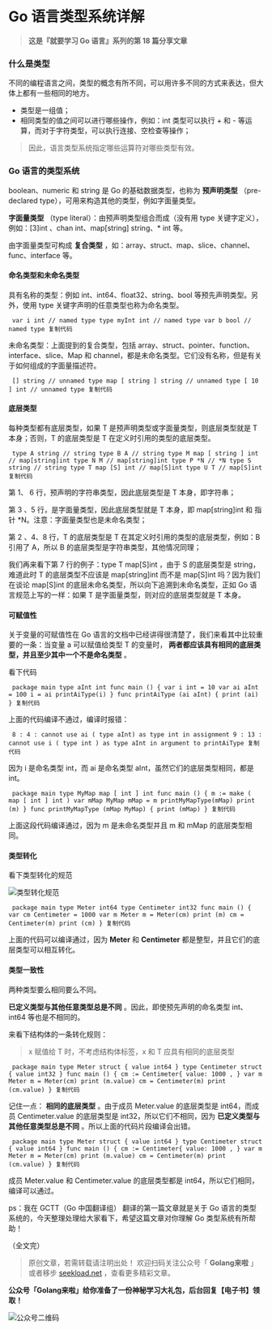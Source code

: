 # Go 语言类型系统详解 #

> 
> 
> 
> **这是『就要学习 Go 语言』系列的第 18 篇分享文章**
> 
> 

### 什么是类型 ###

不同的编程语言之间，类型的概念有所不同，可以用许多不同的方式来表达，但大体上都有一些相同的地方。

* 类型是一组值；
* 相同类型的值之间可以进行哪些操作，例如：int 类型可以执行 + 和 - 等运算，而对于字符类型，可以执行连接、空检查等操作；

> 
> 
> 
> 因此，语言类型系统指定哪些运算符对哪些类型有效。
> 
> 

### Go 语言的类型系统 ###

boolean、numeric 和 string 是 Go 的基础数据类型，也称为 **预声明类型** （pre-declared type），可用来构造其他的类型，例如字面量类型。

**字面量类型** （type literal）：由预声明类型组合而成（没有用 type 关键字定义），例如：[3]int 、chan int、map[string] string、* int 等。

由字面量类型可构成 **复合类型** ，如：array、struct、map、slice、channel、func、interface 等。

#### 命名类型和未命名类型 ####

具有名称的类型：例如 int、int64、float32、string、bool 等预先声明类型。另外，使用 type 关键字声明的任意类型也称为命名类型。

` var i int // named type type myInt int // named type var b bool // named type 复制代码`

未命名类型：上面提到的复合类型，包括 array、struct、pointer、function、interface、slice、Map 和 channel，都是未命名类型。它们没有名称，但是有关于如何组成的字面量描述符。

` [] string // unnamed type map [ string ] string // unnamed type [ 10 ] int // unnamed type 复制代码`

#### 底层类型 ####

每种类型都有底层类型，如果 T 是预声明类型或字面量类型，则底层类型就是 T 本身；否则，T 的底层类型是 T 在定义时引用的类型的底层类型。

` type A string // string type B A // string type M map [ string ] int // map[string]int type N M // map[string]int type P *N // *N type S string // string type T map [S] int // map[S]int type U T // map[S]int 复制代码`

第 1、 6 行，预声明的字符串类型，因此底层类型是 T 本身，即字符串；

第 3 、5 行，是字面量类型，因此底层类型就是 T 本身，即 map[string]int 和 指针 *N。注意：字面量类型也是未命名类型；

第 2 、4、8 行，T 的底层类型是 T 在其定义时引用的类型的底层类型，例如：B 引用了 A，所以 B 的底层类型是字符串类型，其他情况同理；

我们再来看下第 7 行的例子：type T map[S]int ，由于 S 的底层类型是 string，难道此时 T 的底层类型不应该是 map[string]int 而不是 map[S]int 吗？因为我们在谈论 map[S]int 的底层未命名类型，所以向下追溯到未命名类型，正如 Go 语言规范上写的一样：如果 T 是字面量类型，则对应的底层类型就是 T 本身。

#### 可赋值性 ####

关于变量的可赋值性在 Go 语言的文档中已经讲得很清楚了，我们来看其中比较重要的一条：当变量 a 可以赋值给类型 T 的变量时， **两者都应该具有相同的底层类型，并且至少其中一个不是命名类型** 。

看下代码

` package main type aInt int func main () { var i int = 10 var ai aInt = 100 i = ai printAiType(i) } func printAiType (ai aInt) { print (ai) } 复制代码`

上面的代码编译不通过，编译时报错：

` 8 : 4 : cannot use ai ( type aInt) as type int in assignment 9 : 13 : cannot use i ( type int ) as type aInt in argument to printAiType 复制代码`

因为 i 是命名类型 int，而 ai 是命名类型 aInt，虽然它们的底层类型相同，都是 int。

` package main type MyMap map [ int ] int func main () { m := make ( map [ int ] int ) var mMap MyMap mMap = m printMyMapType(mMap) print (m) } func printMyMapType (mMap MyMap) { print (mMap) } 复制代码`

上面这段代码编译通过，因为 m 是未命名类型并且 m 和 mMap 的底层类型相同。

#### 类型转化 ####

看下类型转化的规范

![类型转化规范](https://user-gold-cdn.xitu.io/2019/3/18/169900c595eb6379?imageView2/0/w/1280/h/960/ignore-error/1)

` package main type Meter int64 type Centimeter int32 func main () { var cm Centimeter = 1000 var m Meter m = Meter(cm) print (m) cm = Centimeter(m) print (cm) } 复制代码`

上面的代码可以编译通过，因为 **Meter** 和 **Centimeter** 都是整型，并且它们的底层类型可以相互转化。

#### 类型一致性 ####

两种类型要么相同要么不同。

**已定义类型与其他任意类型总是不同** 。因此，即使预先声明的命名类型 int、int64 等也是不相同的。

来看下结构体的一条转化规则：

> 
> 
> 
> x 赋值给 T 时，不考虑结构体标签，x 和 T 应具有相同的底层类型
> 
> 

` package main type Meter struct { value int64 } type Centimeter struct { value int32 } func main () { cm := Centimeter{ value: 1000 , } var m Meter m = Meter(cm) print (m.value) cm = Centimeter(m) print (cm.value) } 复制代码`

记住一点： **相同的底层类型** 。由于成员 Meter.value 的底层类型是 int64，而成员 Centimeter.value 的底层类型是 int32，所以它们不相同，因为 **已定义类型与其他任意类型总是不同** 。所以上面的代码片段编译会出错。

` package main type Meter struct { value int64 } type Centimeter struct { value int64 } func main () { cm := Centimeter{ value: 1000 , } var m Meter m = Meter(cm) print (m.value) cm = Centimeter(m) print (cm.value) } 复制代码`

成员 Meter.value 和 Centimeter.value 的底层类型都是 int64，所以它们相同，编译可以通过。

ps：我在 GCTT（Go 中国翻译组） 翻译的第一篇文章就是关于 Go 语言的类型系统的，今天整理处理给大家看下，希望这篇文章对你理解 Go 类型系统有所帮助！

（全文完）
> 
> 
> 
> 原创文章，若需转载请注明出处！
> 欢迎扫码关注公众号「 **Golang来啦** 」或者移步 [seekload.net](
> https://link.juejin.im?target=https%3A%2F%2Fseekload.net ) ，查看更多精彩文章。
> 
> 

**公众号「Golang来啦」给你准备了一份神秘学习大礼包，后台回复【电子书】领取！**

![公众号二维码](https://user-gold-cdn.xitu.io/2019/3/27/169be4a300f56486?imageView2/0/w/1280/h/960/ignore-error/1)